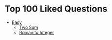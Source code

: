 # Top 100 Liked Questions
* [Easy](problems.md#easy)
  + [Two Sum](problems.md#two-sum)
  + [Roman to Integer](problems.md#roman-to-integer)



